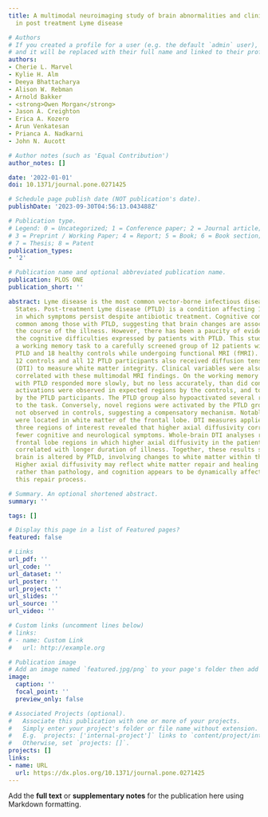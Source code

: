 ```yaml
---
title: A multimodal neuroimaging study of brain abnormalities and clinical correlates
  in post treatment Lyme disease

# Authors
# If you created a profile for a user (e.g. the default `admin` user), write the username (folder name) here
# and it will be replaced with their full name and linked to their profile.
authors:
- Cherie L. Marvel
- Kylie H. Alm
- Deeya Bhattacharya
- Alison W. Rebman
- Arnold Bakker
- <strong>Owen Morgan</strong>
- Jason A. Creighton
- Erica A. Kozero
- Arun Venkatesan
- Prianca A. Nadkarni
- John N. Aucott

# Author notes (such as 'Equal Contribution')
author_notes: []

date: '2022-01-01'
doi: 10.1371/journal.pone.0271425

# Schedule page publish date (NOT publication's date).
publishDate: '2023-09-30T04:56:13.043488Z'

# Publication type.
# Legend: 0 = Uncategorized; 1 = Conference paper; 2 = Journal article;
# 3 = Preprint / Working Paper; 4 = Report; 5 = Book; 6 = Book section;
# 7 = Thesis; 8 = Patent
publication_types:
- '2'

# Publication name and optional abbreviated publication name.
publication: PLOS ONE
publication_short: ''

abstract: Lyme disease is the most common vector-borne infectious disease in the United
  States. Post-treatment Lyme disease (PTLD) is a condition affecting 10–20% of patients
  in which symptoms persist despite antibiotic treatment. Cognitive complaints are
  common among those with PTLD, suggesting that brain changes are associated with
  the course of the illness. However, there has been a paucity of evidence to explain
  the cognitive difficulties expressed by patients with PTLD. This study administered
  a working memory task to a carefully screened group of 12 patients with well-characterized
  PTLD and 18 healthy controls while undergoing functional MRI (fMRI). A subset of
  12 controls and all 12 PTLD participants also received diffusion tensor imaging
  (DTI) to measure white matter integrity. Clinical variables were also assessed and
  correlated with these multimodal MRI findings. On the working memory task, the patients
  with PTLD responded more slowly, but no less accurately, than did controls. FMRI
  activations were observed in expected regions by the controls, and to a lesser extent,
  by the PTLD participants. The PTLD group also hypoactivated several regions relevant
  to the task. Conversely, novel regions were activated by the PTLD group that were
  not observed in controls, suggesting a compensatory mechanism. Notably, three activations
  were located in white matter of the frontal lobe. DTI measures applied to these
  three regions of interest revealed that higher axial diffusivity correlated with
  fewer cognitive and neurological symptoms. Whole-brain DTI analyses revealed several
  frontal lobe regions in which higher axial diffusivity in the patients with PTLD
  correlated with longer duration of illness. Together, these results show that the
  brain is altered by PTLD, involving changes to white matter within the frontal lobe.
  Higher axial diffusivity may reflect white matter repair and healing over time,
  rather than pathology, and cognition appears to be dynamically affected throughout
  this repair process.

# Summary. An optional shortened abstract.
summary: ''

tags: []

# Display this page in a list of Featured pages?
featured: false

# Links
url_pdf: ''
url_code: ''
url_dataset: ''
url_poster: ''
url_project: ''
url_slides: ''
url_source: ''
url_video: ''

# Custom links (uncomment lines below)
# links:
# - name: Custom Link
#   url: http://example.org

# Publication image
# Add an image named `featured.jpg/png` to your page's folder then add a caption below.
image:
  caption: ''
  focal_point: ''
  preview_only: false

# Associated Projects (optional).
#   Associate this publication with one or more of your projects.
#   Simply enter your project's folder or file name without extension.
#   E.g. `projects: ['internal-project']` links to `content/project/internal-project/index.md`.
#   Otherwise, set `projects: []`.
projects: []
links:
- name: URL
  url: https://dx.plos.org/10.1371/journal.pone.0271425
---
```


Add the **full text** or **supplementary notes** for the publication here using Markdown formatting.
